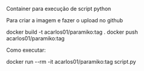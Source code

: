 Container para execução de script python

Para criar a imagem e fazer o upload no github

docker build -t acarlos01/paramiko:tag .
docker push acarlos01/paramiko:tag


Como executar:

docker run --rm -it acarlos01/paramiko:tag script.py